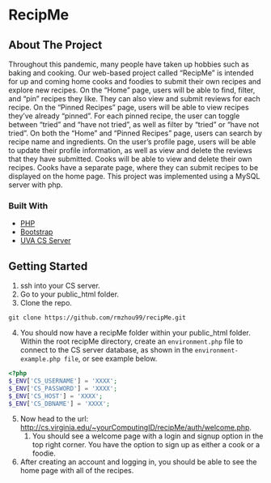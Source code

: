 # RecipMe

## About The Project
Throughout this pandemic, many people have taken up hobbies such as baking and cooking. Our web-based project called “RecipMe” is intended for up and coming home cooks and foodies to submit their own recipes and explore new recipes. On the “Home” page, users will be able to find, filter, and “pin” recipes they like. They can also view and submit reviews for each recipe. On the “Pinned Recipes” page, users will be able to view recipes they’ve already “pinned”. For each pinned recipe, the user can toggle between “tried” and “have not tried”, as well as filter by “tried” or “have not tried”. On both the “Home” and “Pinned Recipes” page, users can search by recipe name and ingredients. On the user’s profile page, users will be able to update their profile information, as well as view and delete the reviews that they have submitted. Cooks will be able to view and delete their own recipes. Cooks have a separate page, where they can submit recipes to be displayed on the home page. This project was implemented using a MySQL server with php. 

### Built With
* [PHP](https://www.php.net/)  
* [Bootstrap](https://getbootstrap.com/)  
* [UVA CS Server](https://www.cs.virginia.edu/wiki/doku.php?id=linux_ssh_access)

## Getting Started
1. ssh into your CS server. 
2. Go to your public_html folder.
3. Clone the repo.
```
git clone https://github.com/rmzhou99/recipMe.git
```
4. You should now have a recipMe folder within your public_html folder. Within the root recipMe directory, create an ```environment.php``` file to connect to the CS server database, as shown in the ```environment-example.php file```, or see example below. 
```php
<?php
$_ENV['CS_USERNAME'] = 'XXXX';
$_ENV['CS_PASSWORD'] = 'XXXX';
$_ENV['CS_HOST'] = 'XXXX';
$_ENV['CS_DBNAME'] = 'XXXX';
```
5. Now head to the url: http://cs.virginia.edu/~yourComputingID/recipMe/auth/welcome.php.
    1. You should see a welcome page with a login and signup option in the top right corner. You have the option to sign up as either a cook or a foodie. 
6. After creating an account and logging in, you should be able to see the home page with all of the recipes. 
